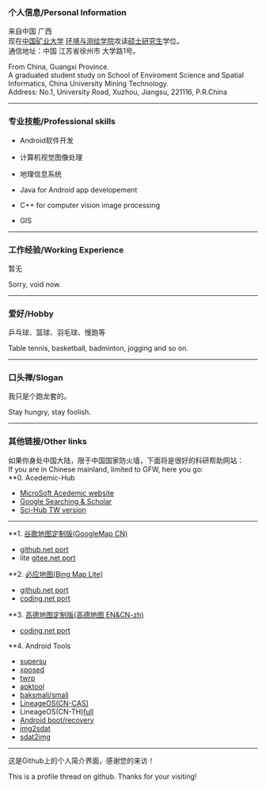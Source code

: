 ### 个人信息/Personal Information
来自中国 广西     
现在[中国矿业大学](http://www.cumt.edu.cn) [环境与测绘学院](http://cesi.cumt.edu.cn)攻读[硕士研究生](http://yjsb.cumt.edu.cn)学位。     
通信地址：中国 江苏省徐州市 大学路1号。      

From China, Guangxi Province.      
A graduated student study on School of Enviroment Science and Spatial Informatics, China University Mining Technology.     
Address: No.1, University Road, Xuzhou, Jiangsu, 221116, P.R.China

<!--
---------------------------------------
### 教育经历/Education Experience
2009-2012，陆川中学  
2012-2016，中山大学  
2016-2019，中国矿业大学
2009-2012, Luchuan Senoir High School  
2012-2016, Sun-Yat Sen University(SYSU)  
2016-2019, China University Minning Technology
---------------------------------------
-->
---------------------------------------
### 专业技能/Professional skills

* Android软件开发    
* 计算机视觉图像处理    
* 地理信息系统    

    


* Java for Android app developement     
* C++ for computer vision image processing
* GIS

---------------------------------------
### 工作经验/Working Experience

暂无  

Sorry, void now.

--------------------------------------------

### 爱好/Hobby

乒乓球、篮球、羽毛球、慢跑等

Table tennis, basketball, badminton, jogging and so on.




--------------------------------------------
### 口头禅/Slogan

我只是个跑龙套的。

Stay hungry, stay foolish.

--------------------------------------------

### 其他链接/Other links

如果你身处中国大陆，限于中国国家防火墙，下面将是很好的科研帮助网站：    
If you are in Chinese mainland, limited to GFW, here you go:    
**0. Acedemic-Hub
* [MicroSoft Acedemic website](https://academic.microsoft.com/)
* [Google Searching & Scholar](http://ac.scmor.com)
* [Sci-Hub TW version](http://sci-hub.tw)

*************************************************************


**1. [谷歌地图定制版(GoogleMap CN)](https://maps.google.com)
* [github.net port](https://leaguecn.github.io/gmap/)
* lite [gitee.net port](http://leaguecn.gitee.io/map/)

**2. [必应地图(Bing Map Lite)](https://www.bing.com/maps)
* [github.net port](https://leaguecn.github.io/bingmap/)
* [coding.net port](http://leaguecn.coding.me/bingmap)

**3. [高德地图定制版(高德地图 EN&CN-zh)](https://ditu.amap.com)
* [coding.net port](http://leaguecn.coding.me/amaplite/)


**4. Android Tools
* [supersu](http://www.supersu.com/download)
* [xposed](http://dl-xda.xposed.info/framework)
* [twrp](https://twrp.me/Devices)
* [apktool](https://ibotpeaches.github.io/Apktool)
* [baksmali/smali](https://bitbucket.org/JesusFreke/smali/downloads)
* [LineageOS(CN-CAS)](http://mirrors.ustc.edu.cn/lineageos/)
* LineageOS(CN-TH)[full](https://mirrors.tuna.tsinghua.edu.cn/lineage-rom/full)
* [Android boot/recovery](https://forum.xda-developers.com/showthread.php?t=2073775)
* [img2sdat](https://github.com/xpirt/sdat2img)
* [sdat2img](https://github.com/xpirt/img2sdat)

--------------------------------------------

这是Github上的个人简介界面，感谢您的来访！

This is a profile thread on github. Thanks for your visiting!







